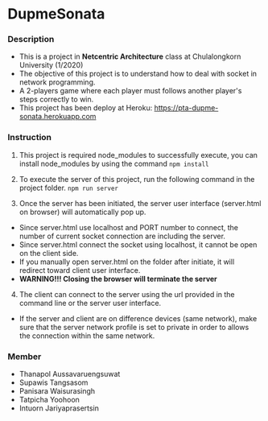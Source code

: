 # DupmeSonata

### Description
- This is a project in **Netcentric Architecture** class at Chulalongkorn University (1/2020)
- The objective of this project is to understand how to deal with socket in network programming.
- A 2-players game where each player must follows another player's steps correctly to win.
- This project has been deploy at Heroku: https://pta-dupme-sonata.herokuapp.com

### Instruction
1. This project is required node_modules to successfully execute, you can install node_modules by using the command `npm install`

2. To execute the server of this project, run the following command in the project folder.
 `npm run server`

3. Once the server has been initiated, the server user interface (server.html on browser) will automatically pop up.
- Since server.html use localhost and PORT number to connect, the number of current
socket connection are including the server.
 - Since server.html connect the socket using localhost, it cannot be open on the client
side.
- If you manually open server.html on the folder after initiate, it will redirect toward
client user interface.
- **WARNING!!! Closing the browser will terminate the server**

4. The client can connect to the server using the url provided in the command line or the server user interface.
- If the server and client are on difference devices (same network), make sure that the server network profile is set to private in order to allows the connection within the same network.



### Member
- Thanapol Aussavaruengsuwat
- Supawis Tangsasom
- Panisara Waisurasingh
- Tatpicha Yoohoon
- Intuorn Jariyaprasertsin
